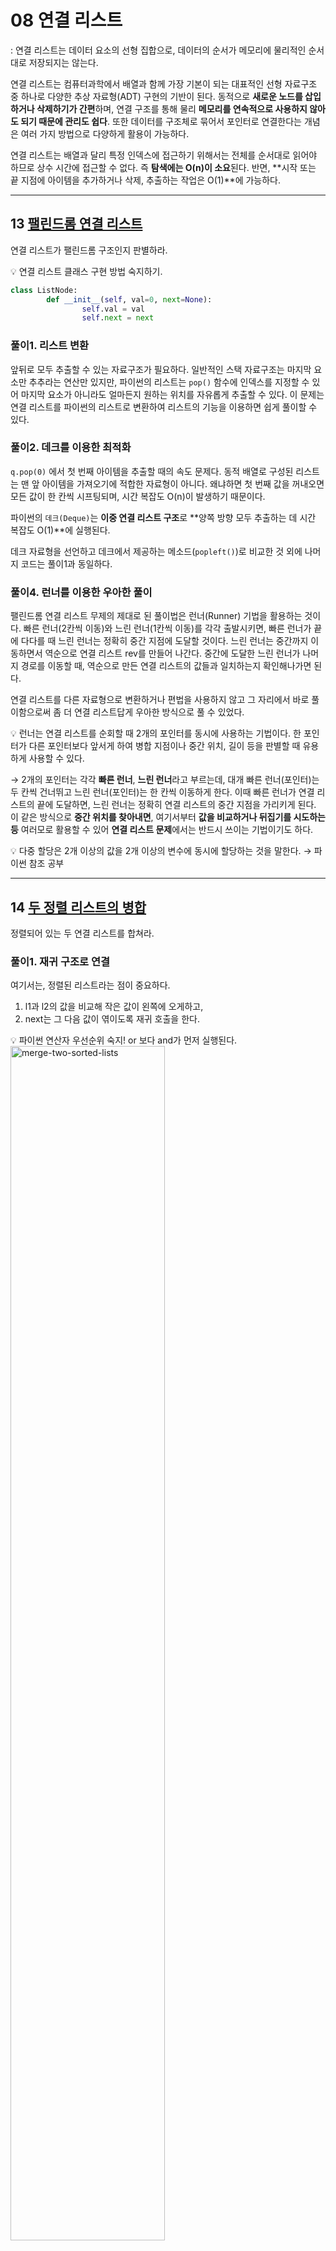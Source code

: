 # 08 연결 리스트
: 연결 리스트는 데이터 요소의 선형 집합으로, 데이터의 순서가 메모리에 물리적인 순서대로 저장되지는 않는다.

연결 리스트는 컴퓨터과학에서 배열과 함께 가장 기본이 되는 대표적인 선형 자료구조 중 하나로 다양한 추상 자료형(ADT) 구현의 기반이 된다. 동적으로 **새로운 노드를 삽입하거나 삭제하기가 간편**하며, 연결 구조를 통해 물리 **메모리를 연속적으로 사용하지 않아도 되기 때문에 관리도 쉽다**. 또한 데이터를 구조체로 묶어서 포인터로 연결한다는 개념은 여러 가지 방법으로 다양하게 활용이 가능하다.

연결 리스트는 배열과 달리 특정 인덱스에 접근하기 위해서는 전체를 순서대로 읽어야 하므로 상수 시간에 접근할 수 없다. 즉 **탐색에는 O(n)이 소요**된다. 반면, **시작 또는 끝 지점에 아이템을 추가하거나 삭제, 추출하는 작업은 O(1)**에 가능하다.

---

## 13 [팰린드롬 연결 리스트](https://leetcode.com/problems/palindrome-linked-list/)

연결 리스트가 팰린드롬 구조인지 판별하라.

<aside>
💡 연결 리스트 클래스 구현 방법 숙지하기.

</aside>

```python
class ListNode:
		def __init__(self, val=0, next=None):
				self.val = val
				self.next = next
```

### 풀이1. 리스트 변환

앞뒤로 모두 추출할 수 있는 자료구조가 필요하다. 일반적인 스택 자료구조는 마지막 요소만 추추라는 연산만 있지만, 파이썬의 리스트는 `pop()` 함수에 인덱스를 지정할 수 있어 마지막 요소가 아니라도 얼마든지 원하는 위치를 자유롭게 추출할 수 있다. 이 문제는 연결 리스트를 파이썬의 리스트로 변환하여 리스트의 기능을 이용하면 쉽게 풀이할 수 있다.

### 풀이2. 데크를 이용한 최적화

`q.pop(0)` 에서 첫 번째 아이템을 추출할 때의 속도 문제다. 동적 배열로 구성된 리스트는 맨 앞 아이템을 가져오기에 적합한 자료형이 아니다. 왜냐하면 첫 번째 값을 꺼내오면 모든 값이 한 칸씩 시프팅되며, 시간 복잡도 O(n)이 발생하기 때문이다.

파이썬의 `데크(Deque)`는 **이중 연결 리스트 구조**로 **양쪽 방향 모두 추출하는 데 시간 복잡도 O(1)**에 실행된다.

데크 자료형을 선언하고 데크에서 제공하는 메소드(`popleft()`)로 비교한 것 외에 나머지 코드는 풀이1과 동일하다.

### 풀이4. 런너를 이용한 우아한 풀이

팰린드롬 연결 리스트 무제의 제대로 된 풀이법은 런너(Runner) 기법을 활용하는 것이다. 빠른 런너(2칸씩 이동)와 느린 런너(1칸씩 이동)를 각각 출발시키면, 빠른 런너가 끝에 다다를 때 느린 런너는 정확히 중간 지점에 도달할 것이다. 느린 런너는 중간까지 이동하면서 역순으로 연결 리스트 rev를 만들어 나간다. 중간에 도달한 느린 런너가 나머지 경로를 이동할 때, 역순으로 만든 연결 리스트의 값들과 일치하는지 확인해나가면 된다.

연결 리스트를 다른 자료형으로 변환하거나 편법을 사용하지 않고 그 자리에서 바로 풀이함으로써 좀 더 연결 리스트답게 우아한 방식으로 풀 수 있었다.

<aside>
💡 런너는 연결 리스트를 순회할 때 2개의 포인터를 동시에 사용하는 기법이다. 한 포인터가 다른 포인터보다 앞서게 하여 병합 지점이나 중간 위치, 길이 등을 판별할 때 유용하게 사용할 수 있다.

</aside>

→ 2개의 포인터는 각각 **빠른 런너**, **느린 런너**라고 부르는데, 대개 빠른 런너(포인터)는 두 칸씩 건너뛰고 느린 런너(포인터)는 한 칸씩 이동하게 한다. 이때 빠른 런너가 연결 리스트의 끝에 도달하면, 느린 런너는 정확히 연결 리스트의 중간 지점을 가리키게 된다. 이 같은 방식으로 **중간 위치를 찾아내면**, 여기서부터 **값을 비교하거나 뒤집기를 시도하는 등** 여러모로 활용할 수 있어 **연결 리스트 문제**에서는 반드시 쓰이는 기법이기도 하다.

<aside>
💡 다중 할당은 2개 이상의 값을 2개 이상의 변수에 동시에 할당하는 것을 말한다.
→ 파이썬 참조 공부
</aside>

---

## 14 [두 정렬 리스트의 병합](https://leetcode.com/problems/merge-two-sorted-lists/)

정렬되어 있는 두 연결 리스트를 합쳐라.

### 풀이1. 재귀 구조로 연결

여기서는, 정렬된 리스트라는 점이 중요하다.

1. l1과 l2의 값을 비교해 작은 값이 왼쪽에 오게하고,
2. next는 그 다음 값이 엮이도록 재귀 호출을 한다.

<aside>
💡 파이썬 연산자 우선순위 숙지! or 보다 and가 먼저 실행된다.

</aside>

<img src="imgs/../../imgs/merge-two-sorted-lists.jpeg" alt="merge-two-sorted-lists" width="70%">

---

## 15 [역순 연결 리스트](https://leetcode.com/problems/reverse-linked-list/)

연결 리스트를 뒤집어라.

### 풀이1. 재귀 구조로 뒤집기

다음 노드 next와 현재 노드 node를 파라미터로 지정한 함수를 계속해서 재귀 호출한다. 

node.next에는 이전 prev 리스트를 계속 연결해주면서 node가 None이 될 때까지 재귀 호출하면 마지막에는 백트래킹되면서 연결 리스트가 거꾸로 연결된다. 여기서 맨 처음에 리턴된 prev는 뒤집힌 연결 리스트의 첫 번째 노드가 된다.

### 풀이2. 반복 구조로 뒤집기

마찬가지로, [node.next](http://node.next)를 이전 prev 리스트로 계속 연결하면서 끝날 때까지 반복한다. node가 None이 될 때 prev는 뒤집힌 연결 리스트의 첫 번째 노드가 된다. next, node.next = node.next, prev 로 다중 할당하는 부분은 재귀나 반복 양쪽 모두 동일하다. 일부러 이름도 head가 node가 되도록 동일하게 맞춰봤다. 반복 풀이의 경우 prev에 node를, node에 next를 별도로 셋팅하며, 이를 이용해 node가 None이 될 때까지 계속 while 반복문을 돌게 된다.

→ 두 풀이 비슷한 속도이지만, 반복이 재귀에 비해 70% 수준의 메모리를 차지해 공간 복잡도는 좀 더 낮은 편이며, 실행 속도 또한 약간 더 빠른 편이다.

---

## 16 [두 수의 덧셈](https://leetcode.com/problems/add-two-numbers/)

역순으로 저장된 연결 리스트의 숫자를 더하라.

### 풀이1. 자료형 변환

l1 : (2→4→3) , l2: (5→6→4)

1. 먼저, 역순으로 된 연결 리스트를 뒤집는다.
    
    (3→4→2), (4→6→5)
    
2. 덧셈 연산을 위해 연결 리스트를 파이썬의 리스트로 변경한다.
    
    [3,4,2], [4,6,5]
    
3. `.join()` 으로 리스트 요소를 합치고 int로 변환 후, 덧셈 진행
    
    342 + 465 = 807
    
4. 최종 계산 결과를 연결 리스트로 변환

<aside>
💡 하나의 문장이 너무 길어서 한 줄에 표현하기 어렵거나 보기 좋게 두 줄 이상으로 나누고자 할 때는 `문장 끝에 역슬래시(\)` 를 넣음으로써 다음 줄에서 계속하여 문장을 이어갈 수 있다.

</aside>

```python
resultStr = int(''.join(str(e) for e in a)) + \
int(''.join(str(e) for e in b))
```

<aside>
💡 `.join()` 함수는 리스트의 문자열들을 합치는 역할을 하므로, 매개변수로 문자열을 줘야한다. 숫자는 str()로 변환해서 매개변수로 넣어야함.

</aside>

### 풀이2. 전가산기 구현

입력값 A와 B, 이전의 자리올림수(Carry in) 이렇게 3가지 입력으로 합(Sum)과 다음 자리올림수(Carry out) 여부를 결정한다.

연산 결과로 나머지를 취하고 몫은 자리올림수 형태로 올리는 전가산기의 전체적인 구조만 참고해 풀이해본다.

1. 먼저, 두 입력값의 합을 구한다. 두 입력값의 연산을 수행하고 자릿수가 넘어갈 경우에는 자리올림수를 설정한다.
2. 넘어간 자리올림수는 다음번 연산에 사용하고, 나머지는 값으로 취한다.
3. 이 값들을 연결 리스트로 만들어서 리턴한다.

<aside>
💡 `divmod()` 는 파이썬의 내장 함수로, 몫과 나머지로 구성된 튜플을 리턴한다. 즉 다음과 같이 (a // b, a % b)와 동일한 결과를 출력한다.

</aside>

```python
# 10을 3으로 나누면 몫은 3, 나머지는 1이 된다.
>>> divmod(10,3)
(3,1)
>>> (10//3, 10%3)
(3,1)
```
---

## 17 [페어의 노드 스왑](https://leetcode.com/problems/swap-nodes-in-pairs/)

연결 리스트를 입력받아 페어 단위로 스왑하라.(첫번째값↔두번째값, 세번째값↔네번째값, ..)

### 풀이1. 값만 교환

연결 리스트의 노드를 변경하는게 아닌, 노드 구조는 그대로 유지하되 값만 변경하는 방법이다.

대개 연결 리스트는 복잡한 여러 가지 값들의 구조체로 구성되어 있고, 사실상 값만 바꾸는 것은 매우 어려운 일이다. 그러나 이 문제에서는 단 하나의 값으로 구성된 단순한 연결 리스트이고, 값을 바꾸는 정도는 어렵지 않게 가능하다. 변칙적인 풀이 방법이므로 빨리 풀기 위해 시도하는 방법이라는 사실을 알고, 반복 풀이에 대해 알고 있어야한다.

### 풀이2. 반복 구조로 스왑

단순히 값을 바꾸는 일에 비해 연결 리스트 자체를 바꾸는 일은 생각보다 다소 복잡한 문제다.

![swap-nodes-in-pairs.jpeg](https://s3-us-west-2.amazonaws.com/secure.notion-static.com/f1015a01-d1d3-4a2d-915c-c53d8ecfb2c1/swap-nodes-in-pairs.jpeg)

<aside>
💡 더미 노드에 대해서 알아볼 것

</aside>

### 풀이3. 재귀 구조로 스왑

재귀로는 훨씬 더 깔끔하게 풀이할 수 있다.

→ 어려워 ㅜㅜㅜㅜㅜ 나중에 한번 더 보기

---